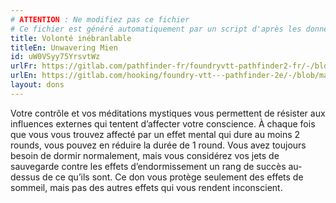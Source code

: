 ```yaml
---
# ATTENTION : Ne modifiez pas ce fichier
# Ce fichier est généré automatiquement par un script d'après les données du module Foundry VTT officiel et de sa traduction
title: Volonté inébranlable
titleEn: Unwavering Mien
id: uW0VSyy75YrsvtWz
urlFr: https://gitlab.com/pathfinder-fr/foundryvtt-pathfinder2-fr/-/blob/master/data/feats/uW0VSyy75YrsvtWz.htm
urlEn: https://gitlab.com/hooking/foundry-vtt---pathfinder-2e/-/blob/master/packs/data/feats.db/unwavering-mien.json
layout: dons
---
```

Votre contrôle et vos méditations mystiques vous permettent de résister aux influences externes qui tentent d’affecter votre conscience. À chaque fois que vous vous trouvez affecté par un effet mental qui dure au moins 2 rounds, vous pouvez en réduire la durée de 1 round. Vous avez toujours besoin de dormir normalement, mais vous considérez vos jets de sauvegarde contre les effets d’endormissement un rang de succès au-dessus de ce qu’ils sont. Ce don vous protège seulement des effets de sommeil, mais pas des autres effets qui vous rendent inconscient.
